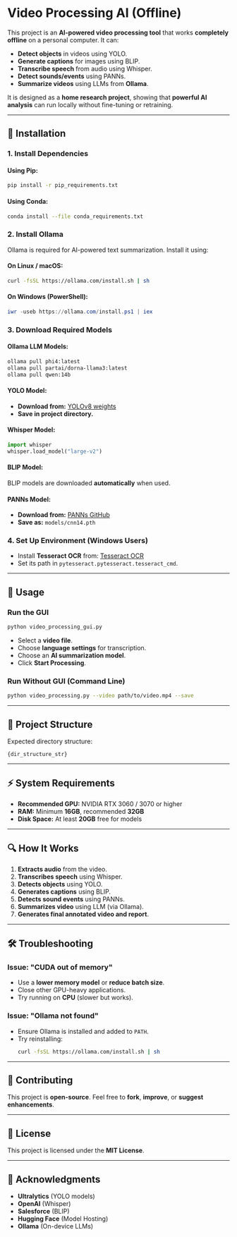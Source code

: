 # Video Processing AI (Offline)

This project is an **AI-powered video processing tool** that works **completely offline** on a personal computer. It can:
- **Detect objects** in videos using YOLO.
- **Generate captions** for images using BLIP.
- **Transcribe speech** from audio using Whisper.
- **Detect sounds/events** using PANNs.
- **Summarize videos** using LLMs from **Ollama**.

It is designed as a **home research project**, showing that **powerful AI analysis** can run locally without fine-tuning or retraining.

---

## 🔧 Installation

### 1. Install Dependencies

#### Using Pip:
```bash
pip install -r pip_requirements.txt
```

#### Using Conda:
```bash
conda install --file conda_requirements.txt
```

### 2. Install Ollama
Ollama is required for AI-powered text summarization. Install it using:

#### On Linux / macOS:
```bash
curl -fsSL https://ollama.com/install.sh | sh
```

#### On Windows (PowerShell):
```powershell
iwr -useb https://ollama.com/install.ps1 | iex
```

### 3. Download Required Models

#### Ollama LLM Models:
```bash
ollama pull phi4:latest
ollama pull partai/dorna-llama3:latest
ollama pull qwen:14b
```

#### YOLO Model:
- **Download from:** [YOLOv8 weights](https://github.com/ultralytics/ultralytics)
- **Save in project directory.**

#### Whisper Model:
```python
import whisper
whisper.load_model("large-v2")
```

#### BLIP Model:
BLIP models are downloaded **automatically** when used.

#### PANNs Model:
- **Download from:** [PANNs GitHub](https://github.com/qiuqiangkong/audioset_tagging_cnn)
- **Save as:** `models/cnn14.pth`

### 4. Set Up Environment (Windows Users)
- Install **Tesseract OCR** from: [Tesseract OCR](https://github.com/UB-Mannheim/tesseract/wiki)
- Set its path in `pytesseract.pytesseract.tesseract_cmd`.

---

## 🚀 Usage

### Run the GUI
```bash
python video_processing_gui.py
```
- Select a **video file**.
- Choose **language settings** for transcription.
- Choose an **AI summarization model**.
- Click **Start Processing**.

### Run Without GUI (Command Line)
```bash
python video_processing.py --video path/to/video.mp4 --save
```

---

## 📂 Project Structure

Expected directory structure:

```
{dir_structure_str}
```

---

## ⚡ System Requirements
- **Recommended GPU:** NVIDIA RTX 3060 / 3070 or higher
- **RAM:** Minimum **16GB**, recommended **32GB**
- **Disk Space:** At least **20GB** free for models

---

## 🔍 How It Works

1. **Extracts audio** from the video.
2. **Transcribes speech** using Whisper.
3. **Detects objects** using YOLO.
4. **Generates captions** using BLIP.
5. **Detects sound events** using PANNs.
6. **Summarizes video** using LLM (via Ollama).
7. **Generates final annotated video and report**.

---

## 🛠 Troubleshooting

### Issue: "CUDA out of memory"
- Use a **lower memory model** or **reduce batch size**.
- Close other GPU-heavy applications.
- Try running on **CPU** (slower but works).

### Issue: "Ollama not found"
- Ensure Ollama is installed and added to `PATH`.
- Try reinstalling:
  ```bash
  curl -fsSL https://ollama.com/install.sh | sh
  ```

---

## 🤝 Contributing
This project is **open-source**. Feel free to **fork**, **improve**, or **suggest enhancements**.

---

## 📜 License
This project is licensed under the **MIT License**.

---

## 🙌 Acknowledgments
- **Ultralytics** (YOLO models)
- **OpenAI** (Whisper)
- **Salesforce** (BLIP)
- **Hugging Face** (Model Hosting)
- **Ollama** (On-device LLMs)

